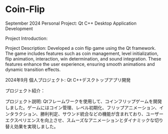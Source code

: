 # Coin-Flip

September 2024  Personal Project: Qt C++ Desktop Application Development  

Project Introduction:  

Project Description: Developed a coin flip game using the Qt framework. The game includes features such as coin management, level initialization, flip animation, interaction, win determination, and sound integration. These features enhance the user experience, ensuring smooth animations and dynamic transition effects.



2024年9月  個人プロジェクト: Qt C++デスクトップアプリ開発

プロジェクト紹介：

プロジェクト説明: Qtフレームワークを使用して、コインフリップゲームを開発しました。ゲームにはコイン管理、レベル初期化、フリップアニメーション、インタラクション、勝利判定、サウンド統合などの機能が含まれており、ユーザーエクスペリエンスを向上させ、スムーズなアニメーションとダイナミックな切り替え効果を実現しました。
